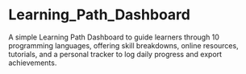 # Learning_Path_Dashboard
A simple Learning Path Dashboard to guide learners through 10 programming languages, offering skill breakdowns, online resources, tutorials, and a personal tracker to log daily progress and export achievements.
